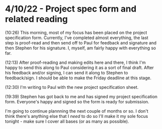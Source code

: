 # 4/10/22 - Project spec form and related reading
(10:26)
This morning, most of my focus has been placed on the project specification form. Currently, I've completed almost everything, the last step is proof-read and then send off to Paul for feedback and signature and then Stephen for his signature. I, myself, am fairly happy with everything so far. 

(12:13)
After proof-reading and making edits here and there, I think I'm happy to send this along to Paul considering it as a sort of final draft. After his feedback and/or signing, I can send it along to Stephen to feedback/sign. I should be able to make the Friday deadline at this stage.

(12:30)
I'm writing to Paul with the new project specification sheet. 

(19:39)
Stephen has got back to me and has signed my project specification form. Everyone's happy and signed so the form is ready for submission. 

I'm going to continue plannning the next couple of months or so. I don't think there's anything else that I *need* to do so I'll make it my sole focus tonight - make sure I cover all bases (or as many as possible).